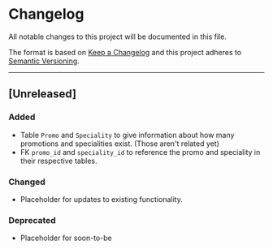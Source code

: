 # Changelog

All notable changes to this project will be documented in this file.

The format is based on [Keep a Changelog](https://keepachangelog.com/en/1.0.0/)
and this project adheres to [Semantic Versioning](https://semver.org/spec/v2.0.0.html).

---

## [Unreleased]
### Added
- Table `Promo` and `Speciality` to give information about how many promotions and specialities exist. (Those aren't related yet)
- FK `promo_id` and `speciality_id` to reference the promo and speciality in their respective tables.

### Changed
- Placeholder for updates to existing functionality.

### Deprecated
- Placeholder for soon-to-be

